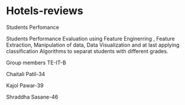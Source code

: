 # Hotels-reviews

Students Perfomance

Students Performance Evaluation using Feature Enginerring , Feature Extraction, Manipulation of data, Data Visualization and at last applying classification Algorithms to separat students with different grades.

Group members TE-IT-B

Chaitali Patil-34

Kajol Pawar-39

Shraddha Sasane-46
